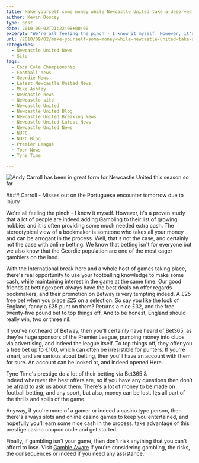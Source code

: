 ```yaml
---
title: Make yourself some money while Newcastle United take a deserved rest
author: Kevin Doocey
type: post
date: 2010-09-02T21:22:08+00:00
excerpt: "We're all feeling the pinch - I know it myself. However, it's a proven study that a lot of people are indeed adding Gambling.."
url: /2010/09/02/make-yourself-some-money-while-newcastle-united-take-a-deserved-rest/
categories:
  - Newcastle United News
  - Site
tags:
  - Coca Cola Championship
  - Football news
  - Geordie News
  - Latest Newcastle United News
  - Mike Ashley
  - Newcastle news
  - Newcastle site
  - Newcastle United
  - Newcastle United Blog
  - Newcastle United Breaking News
  - Newcastle United Latest News
  - Newcastle United News
  - NUFC
  - NUFC Blog
  - Premier League
  - Toon News
  - Tyne Time

---
```

![Andy Carroll has been in great form for Newcastle United this season so far](https://static.guim.co.uk/sys-images/Football/Clubs/Club_Home/2010/8/22/1282487896706/Andy-Carroll-006.jpg "Andy Carroll")

#### Carroll - Misses out on the Portuguese encounter tomorrow due to injury

We're all feeling the pinch - I know it myself. However, it's a proven study that a lot of people are indeed adding Gambling to their list of growing hobbies and it is often providing some much needed extra cash. The stereotypical view of a bookmaker is someone who takes all your money and can be arrogant in the process. Well, that's not the case, and certainly not the case with  online betting. We know that betting isn't for everyone but we also know that the Geordie population are one of the most eager gamblers on the land.

With the International break here and a whole host of games taking place, there's real opportunity to use your footballing knowledge to make some cash, while maintaining interest in the game at the same time. Our good friends at bettingexpert always have the best deals on offer regards bookmakers, and their promotion on Betway is very tempting indeed. A £25 free bet when you place £25 on a selection. So say you like the look of England, fancy a £25 punt on them? Returns a nice £32, and the free twenty-five pound bet to top things off. And to be honest, England should really win, two or three nil.

If you've not heard of Betway, then you'll certainly have heard of Bet365, as they're huge sponsors of the Premier League, pumping money into clubs via advertising, and indeed the league itself. To top things off, they offer you a free bet up to €100, which can often be irresistible for punters. If you're smart, and are serious about betting, then you'll have an account with them for sure. An account can be looked at, and indeed opened Here.

Tyne Time's prestige do a lot of their betting via Bet365 & indeed wherever the best offers are, so if you have any questions then don't be afraid to ask us about them. There's a lot of money to be made on football betting, and any sport, but also, money can be lost. It;s all part of the thrills and spills of the game.

Anyway, if you're more of a gamer or indeed a casino type person, then there's always slots and online casino games to keep you entertained, and hopefully you'll earn some nice cash in the process. take advantage of this prestige casino coupon code and get started.

Finally, if gambling isn't your game, then don't risk anything that you can't afford to lose. Visit [Gamble Aware][1] if you're considering gambling, the risks, the consequences or indeed if you need any assistance.

 [1]: http://www.gambleaware.co.uk/
